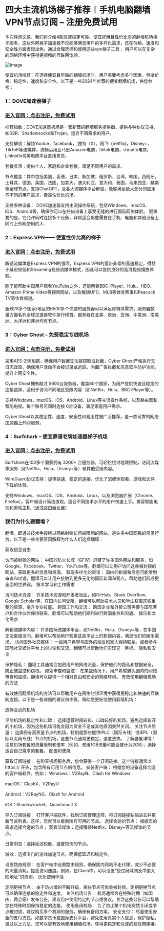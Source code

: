 # 四大主流机场梯子推荐︱手机电脑翻墙VPN节点订阅 – 注册免费试用

本次评测文章，我们将介绍4款高速稳定可靠、便宜好用且性价比高的翻墙机场梯子服务，这些外网梯子加速器不仅能够满足用户的多样化需求，还在价格、速度和安全性方面表现出色。通过合理选择和使用这些vpn梯子工具 ，用户可以在复杂的网络环境中获得更顺畅的互联网体验。

![image](https://github.com/user-attachments/assets/a3419086-7471-40d3-8fcb-a10c5cbc09f5)

便宜机场推荐：在选择便宜且可靠的翻墙机场时，用户需要考虑多个因素，包括价格、稳定性、速度和安全性。以下是一些2024年推荐的便宜翻墙机场，供您参考：

### 1：DOVE加速器梯子
### [进入官网：点击注册，免费试用](https://dove8.cc/a.php?alavBTtF8UB)

推荐指数：DOVE加速器机场是一家新晋的翻墙服务提供商，提供多种协议支持，如SSR、Shadowsocks和Trojan，适合不同需求的用户。

支持解锁：解锁Youtue，facebook，,推特（X），网飞（netflix)，Disney+，TikToK等流媒体，流畅运用亚马逊Amazon电商，tiktok电商，shopify电商，LinkedIn领英电商平台直播卖货。

套餐灵活：提供个人、家庭和企业套餐，满足不同用户的需求。

节点覆盖：其中包括美国，香港，日本，新加坡，俄罗斯，台湾，韩国，西班牙，土耳其，德国，英国，法国，加拿大，澳大利亚，意大利，泰国，马来西亚，越南等全球节点。支持ChatGPT，及各大流媒体平台解锁，能够满足绝大部分的应用与不同的用户需求，极高性价比机场。

支持多种设备： DOVE加速器支持主流操作系统，包括Windows、macOS、iOS、Android等，确保你可以在任何设备上享受无缝的进行国际网络体验。 更重要的是，它允许同时连接多个设备，非常适合那些需要在手机、电脑和其他设备上同时上外网使用的人.

### 2：Express VPN—— 便宜性价比高的梯子
### [进入官网：点击注册，免费试用](https://dove8.cc/a.php?alavBTtF8UB)

解锁流媒体是Express VPN的强项，Express VPN的宽带非常的高速稳定，得益于延迟较低和Streaming视频流媒体模式，因此可以提供良好的高清视频播放体验。

除了能帮助中国用户观看YouTube之外，还能解锁BBC iPlayer、Hulu、HBO、Amazon Prime Video等视频网站，以及解锁UFC、MLB等体育赛事和Peacock TV等体育频道。

全球78多个国家/地区的6500多个快速的服务器可以满足你特殊需求，服务器数量方面名列全球加速器软件排行榜首。服务器在北美、欧洲、亚洲、中美洲、南美洲、大洋洲和非洲均有节点。

### 3：Cyber Ghost – 免费稳定专线机场
### [进入官网：点击注册，免费试用](https://dove8.cc/a.php?alavBTtF8UB)

采用AES-256加密，确保用户数据无法被窃取或拦截，Cyber Ghost严格执行无日志政策，确保用户活动不会被记录或追踪。内置广告拦截和恶意软件防护功能，提升上网安全性。

Cyber Ghost拥有超过 5600台服务器，覆盖60个国家，为用户提供快速且稳定的连接选择，适用于访问不同地区受限内容（如Netflix、Hulu、BBC iPlayer等）。

支持Windows、macOS、iOS、Android、Linux等主流操作系统，以及路由器和智能电视。每个账号可同时连接 6台设备，满足家庭用户需求。

Cyber Ghost以其稳定性、速度、安全性和易用性被广泛推荐，是一款可靠的网络加速器上外网服务。

### 4：Surfshark – 便宜靠谱老牌加速器梯子机场
### [进入官网：点击注册，免费试用](https://dove8.cc/a.php?alavBTtF8UB)

Surfshark在100多个国家拥有 3200+ 台服务器，可轻松绕过地理限制，访问流媒体服务（如Netflix、Hulu、Disney+等）和其他受限内容。

WireGuard协议支持：提供快速、稳定的连接，优化了流媒体观看、游戏和文件下载的体验。

支持Windows、macOS、iOS、Android、Linux，以及浏览器扩展（Chrome、Firefox）。客户端设计简洁直观，适合不同技术水平的用户快速上手。兼容智能电视和游戏主机（通过路由器设置）

### 我们为什么要翻墙？

翻墙，即通过技术手段绕过网络封锁访问被限制的网站，是许多中国网民的常见行为。以下是一些主要原因解释为什么人们选择翻墙：

获取信息自由

访问被封锁的网站： 中国的防火长城（GFW）屏蔽了许多国外网站和服务，如Google、Facebook、Twitter、YouTube等。翻墙可以让用户访问这些被封锁的网站，获取更多的信息和资源。
获取多样化的资讯： 国内的新闻和信息可能受到审查和过滤，翻墙可以让用户接触到更多元化的国际新闻和观点，帮助他们形成更全面的世界观。
技术学习和工作需求

访问技术资源： 许多技术资源和开发者社区，如GitHub、Stack Overflow、Google Scholar等，在国内访问受限。翻墙可以帮助技术人员和学生获取这些重要的资源，提升专业技能。
跨国工作和交流： 跨国企业和外贸公司需要与国际客户和合作伙伴保持联系，翻墙可以帮助他们顺利进行跨国业务和沟通。
娱乐和文化需求

解锁流媒体内容： 许多国际流媒体平台，如Netflix、Hulu、Disney+等，在中国无法直接访问。翻墙可以帮助用户观看这些平台上的影视内容，满足他们的娱乐需求。
访问国外社交媒体： 一些用户希望与国外的朋友和家人保持联系，或者参与国际社交媒体平台上的讨论和交流，翻墙可以帮助他们实现这一目标。
隐私和安全

保护隐私： 翻墙工具通常会加密用户的网络流量，保护他们的隐私和数据安全，防止被监控和窃取。
避免审查和监控： 在某些情况下，用户希望避免国内的网络审查和监控，翻墙可以提供一个相对自由和安全的网络环境。
有效使用翻墙机场的方法

有效使用翻墙机场的方法可以帮助用户在网络封锁环境中获得更稳定和快速的互联网连接。以下是一些详细的建议和步骤，帮助您更好地使用翻墙机场：

选择合适的机场

评估机场的稳定性和口碑： 选择运营时间较长、口碑较好的机场，避免选择新开的小机场，因为这些机场可能会因为资金不足或其他原因突然关闭。
关注节点质量： 选择拥有高质量节点的机场，特别是那些提供IPLC（国际专线）或IEPL（国际以太网专线）节点的机场，这些节点通常更稳定，速度更快。
了解套餐详情： 注意机场套餐的流量限制和倍率（例如，使用1GB流量可能会被计为2GB），选择适合自己需求的套餐。
配置和使用

获取订阅链接： 在购买机场服务后，您会获得一个订阅链接。这个链接通常以 https:// 开头，包含所有可用节点的信息。
安装客户端： 根据您的设备选择合适的客户端软件，例如：
Windows：V2RayN、Clash for Windows

macOS：ClashX、V2RayU

Android：V2RayNG、Clash for Android

iOS：Shadowrocket、Quantumult X

导入订阅链接： 打开客户端软件，找到订阅管理选项，将订阅链接粘贴进去并更新节点列表。这样，您就可以看到所有可用的节点。
选择合适的节点： 根据您的需求选择合适的节点：
观看流媒体：选择解锁Netflix、Disney+等流媒体的节点。

日常浏览：选择延迟较低、速度较快的节点。

游戏：选择专门的游戏加速节点，确保低延迟和稳定性。

设置路由规则： 在客户端中设置路由规则，确保国内网站不走代理，减少不必要的流量消耗，提高访问速度。例如，在Clash中，可以设置“绕过局域网及中国大陆地址”的规则。
优化使用体验

定期更换节点： 由于防火墙的不断升级，某些节点可能会被封锁。定期更换节点可以确保连接的稳定性和速度。
关注机场公告： 机场通常会在特殊时期（如国庆、两会等）发布公告，建议用户使用特定的节点或协议。关注这些公告可以帮助您在特殊时期保持稳定的连接。
使用备用机场： 为了防止某个机场突然关闭或节点被封锁，建议购买多个机场的服务，确保有备用方案。
安全支付： 尽量使用安全的支付方式，如数字货币或国际支付平台，避免使用真实个人信息，保护隐私。
通过以上方法，您可以更有效地使用翻墙机场，获得更稳定和快速的互联网连接。
